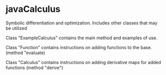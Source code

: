 # javaCalculus
Symbolic differentiation and optimization.
Includes other classes that may be utilized

Class "ExampleCalculus" contains the main method and examples of use.

Class "Function" contains instructions on adding functions to the base.
(method "evaluate)

Class "Calculus" contains instructions on adding derivative maps for added functions
(method "derive")
